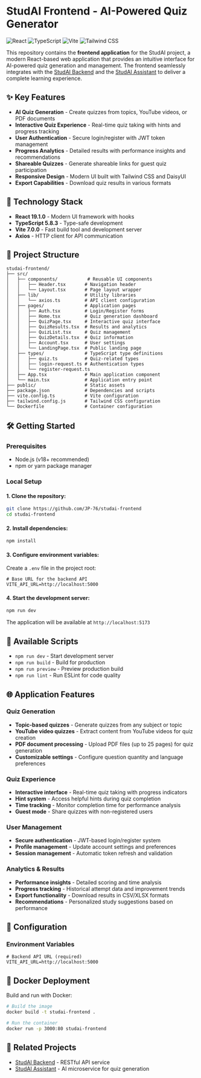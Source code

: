 # StudAI Frontend - AI-Powered Quiz Generator

![React](https://img.shields.io/badge/React-19.1.0-blue)
![TypeScript](https://img.shields.io/badge/TypeScript-5.8.3-blue)
![Vite](https://img.shields.io/badge/Vite-7.0.0-orange)
![Tailwind CSS](https://img.shields.io/badge/Tailwind_CSS-4.1.11-38B2AC)

This repository contains the **frontend application** for the StudAI project, a modern React-based web application that provides an intuitive interface for AI-powered quiz generation and management. The frontend seamlessly integrates with the [StudAI Backend](https://github.com/jhonatademuner/studai) and the [StudAI Assistant](https://github.com/kenzokomati/studai-assistant) to deliver a complete learning experience.

## ✨ Key Features
- **AI Quiz Generation** - Create quizzes from topics, YouTube videos, or PDF documents
- **Interactive Quiz Experience** - Real-time quiz taking with hints and progress tracking
- **User Authentication** - Secure login/register with JWT token management
- **Progress Analytics** - Detailed results with performance insights and recommendations
- **Shareable Quizzes** - Generate shareable links for guest quiz participation
- **Responsive Design** - Modern UI built with Tailwind CSS and DaisyUI
- **Export Capabilities** - Download quiz results in various formats

## 🚀 Technology Stack
- **React 19.1.0** - Modern UI framework with hooks
- **TypeScript 5.8.3** - Type-safe development
- **Vite 7.0.0** - Fast build tool and development server
- **Axios** - HTTP client for API communication

## 📂 Project Structure
```plaintext
studai-frontend/
├── src/
│   ├── components/           # Reusable UI components
│   │   ├── Header.tsx       # Navigation header
│   │   └── Layout.tsx       # Page layout wrapper
│   ├── lib/                 # Utility libraries
│   │   └── axios.ts         # API client configuration
│   ├── pages/               # Application pages
│   │   ├── Auth.tsx         # Login/Register forms
│   │   ├── Home.tsx         # Quiz generation dashboard
│   │   ├── QuizPage.tsx     # Interactive quiz interface
│   │   ├── QuizResults.tsx  # Results and analytics
│   │   ├── QuizList.tsx     # Quiz management
│   │   ├── QuizDetails.tsx  # Quiz information
│   │   ├── Account.tsx      # User settings
│   │   └── LandingPage.tsx  # Public landing page
│   ├── types/               # TypeScript type definitions
│   │   ├── quiz.ts          # Quiz-related types
│   │   ├── login-request.ts # Authentication types
│   │   └── register-request.ts
│   ├── App.tsx              # Main application component
│   └── main.tsx             # Application entry point
├── public/                  # Static assets
├── package.json             # Dependencies and scripts
├── vite.config.ts           # Vite configuration
├── tailwind.config.js       # Tailwind CSS configuration
└── Dockerfile               # Container configuration
```

## 🛠️ Getting Started

### Prerequisites
- Node.js (v18+ recommended)
- npm or yarn package manager

### Local Setup

#### 1. Clone the repository:
```bash
git clone https://github.com/JP-76/studai-frontend
cd studai-frontend
```

#### 2. Install dependencies:
```bash
npm install
```

#### 3. Configure environment variables:
Create a `.env` file in the project root:
```env
# Base URL for the backend API
VITE_API_URL=http://localhost:5000
```

#### 4. Start the development server:
```bash
npm run dev
```

The application will be available at `http://localhost:5173`

## 🚀 Available Scripts

- `npm run dev` - Start development server
- `npm run build` - Build for production
- `npm run preview` - Preview production build
- `npm run lint` - Run ESLint for code quality

## 🌐 Application Features

### Quiz Generation
- **Topic-based quizzes** - Generate quizzes from any subject or topic
- **YouTube video quizzes** - Extract content from YouTube videos for quiz creation
- **PDF document processing** - Upload PDF files (up to 25 pages) for quiz generation
- **Customizable settings** - Configure question quantity and language preferences

### Quiz Experience
- **Interactive interface** - Real-time quiz taking with progress indicators
- **Hint system** - Access helpful hints during quiz completion
- **Time tracking** - Monitor completion time for performance analysis
- **Guest mode** - Share quizzes with non-registered users

### User Management
- **Secure authentication** - JWT-based login/register system
- **Profile management** - Update account settings and preferences
- **Session management** - Automatic token refresh and validation

### Analytics & Results
- **Performance insights** - Detailed scoring and time analysis
- **Progress tracking** - Historical attempt data and improvement trends
- **Export functionality** - Download results in CSV/XLSX formats
- **Recommendations** - Personalized study suggestions based on performance

## 🔧 Configuration

### Environment Variables
```env
# Backend API URL (required)
VITE_API_URL=http://localhost:5000
```

## 🐳 Docker Deployment

Build and run with Docker:
```bash
# Build the image
docker build -t studai-frontend .

# Run the container
docker run -p 3000:80 studai-frontend
```

## 🔗 Related Projects

- [StudAI Backend](https://github.com/jhonatademuner/studai) - RESTful API service
- [StudAI Assistant](https://github.com/kenzokomati/studai-assistant) - AI microservice for quiz generation


